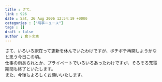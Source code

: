 ```yaml
---
title : さて、
link : 926
date : Sat, 26 Aug 2006 12:54:19 +0000
categories : ["時事ニュース"]
tags : []
draft : false
author : 倉下忠憲
---
```


さて、いろいろ訳在って更新を休んでいたわけですが、ボチボチ再開しようかなと思う今日この頃。<BR>仕事の雨あられとか、プライベートでいろいろあったわけですが、そろそろ充電期間も終了といたします。<BR>また、今後もよろしくお願いいたします。<br><br>
